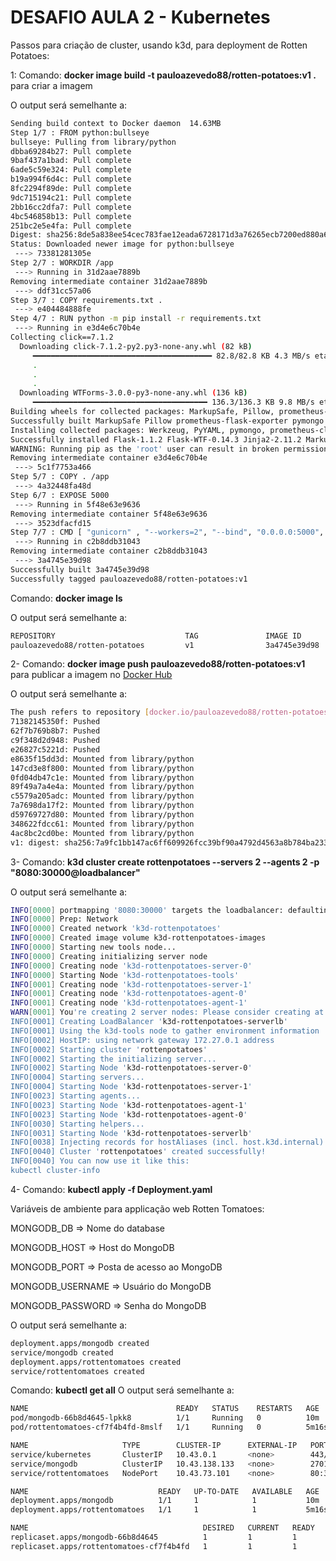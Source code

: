 <h1> DESAFIO AULA 2 - Kubernetes </h1>

<p></p>
Passos para criação de cluster, usando k3d, para deployment de  Rotten Potatoes:
<p></p>

1: Comando: <b>docker image build -t pauloazevedo88/rotten-potatoes:v1 .</b> para criar a imagem

O output será semelhante a:
```bash
Sending build context to Docker daemon  14.63MB
Step 1/7 : FROM python:bullseye
bullseye: Pulling from library/python
dbba69284b27: Pull complete
9baf437a1bad: Pull complete
6ade5c59e324: Pull complete
b19a994f6d4c: Pull complete
8fc2294f89de: Pull complete
9dc715194c21: Pull complete
2bb16cc2dfa7: Pull complete
4bc546858b13: Pull complete
251bc2e5e4fa: Pull complete
Digest: sha256:8de5a838ee54cec783fae12eada6728171d3a76265ecb7200ed880a6519d6cba
Status: Downloaded newer image for python:bullseye
 ---> 73381281305e
Step 2/7 : WORKDIR /app
 ---> Running in 31d2aae7889b
Removing intermediate container 31d2aae7889b
 ---> ddf31cc57a06
Step 3/7 : COPY requirements.txt .
 ---> e404484888fe
Step 4/7 : RUN python -m pip install -r requirements.txt
 ---> Running in e3d4e6c70b4e
Collecting click==7.1.2
  Downloading click-7.1.2-py2.py3-none-any.whl (82 kB)
     ━━━━━━━━━━━━━━━━━━━━━━━━━━━━━━━━━━━━━━━━ 82.8/82.8 KB 4.3 MB/s eta 0:00:00
     .
     .
     .
  Downloading WTForms-3.0.0-py3-none-any.whl (136 kB)
     ━━━━━━━━━━━━━━━━━━━━━━━━━━━━━━━━━━━━━━━ 136.3/136.3 KB 9.8 MB/s eta 0:00:00
Building wheels for collected packages: MarkupSafe, Pillow, prometheus-flask-exporter, pymongo, PyYAML
Successfully built MarkupSafe Pillow prometheus-flask-exporter pymongo PyYAML
Installing collected packages: Werkzeug, PyYAML, pymongo, prometheus-client, Pillow, MarkupSafe, itsdangerous, idna, gunicorn, dnspython, click, WTForms, mongoengine, Jinja2, flask-prometheus-metrics, email-validator, Flask, prometheus-flask-exporter, Flask-WTF, flask-mongoengine
Successfully installed Flask-1.1.2 Flask-WTF-0.14.3 Jinja2-2.11.2 MarkupSafe-1.1.1 Pillow-8.2.0 PyYAML-5.3.1 WTForms-2.3.3 Werkzeug-1.0.1 click-7.1.2 dnspython-2.1.0 email-validator-1.1.2 flask-mongoengine-1.0.0 flask-prometheus-metrics-1.0.0 gunicorn-20.0.4 idna-3.1 itsdangerous-1.1.0 mongoengine-0.23.1 prometheus-client-0.10.1 prometheus-flask-exporter-0.18.2 pymongo-3.11.4
WARNING: Running pip as the 'root' user can result in broken permissions and conflicting behaviour with the system package manager. It is recommended to use a virtual environment instead: https://pip.pypa.io/warnings/venv
Removing intermediate container e3d4e6c70b4e
 ---> 5c1f7753a466
Step 5/7 : COPY . /app
 ---> 4a32448fa48d
Step 6/7 : EXPOSE 5000
 ---> Running in 5f48e63e9636
Removing intermediate container 5f48e63e9636
 ---> 3523dfacfd15
Step 7/7 : CMD [ "gunicorn" , "--workers=2", "--bind", "0.0.0.0:5000", "-c", "config.py", "app:app"]
 ---> Running in c2b8ddb31043
Removing intermediate container c2b8ddb31043
 ---> 3a4745e39d98
Successfully built 3a4745e39d98
Successfully tagged pauloazevedo88/rotten-potatoes:v1
```

Comando: <b>docker image ls</b> 

O output será semelhante a:
```bash
REPOSITORY                             TAG               IMAGE ID       CREATED          SIZE
pauloazevedo88/rotten-potatoes         v1                3a4745e39d98   13 seconds ago   1.01GB
```

2- Comando: <b>docker image push pauloazevedo88/rotten-potatoes:v1</b> para publicar a imagem no <a href="https://hub.docker.com/">Docker Hub</a>

O output será semelhante a:
```bash
The push refers to repository [docker.io/pauloazevedo88/rotten-potatoes]
71382145350f: Pushed
62f7b769b8b7: Pushed
c9f348d2d948: Pushed
e26827c5221d: Pushed
e8635f15dd3d: Mounted from library/python
147cd3e8f800: Mounted from library/python
0fd04db47c1e: Mounted from library/python
89f49a7a4e4a: Mounted from library/python
c5579a205adc: Mounted from library/python
7a7698da17f2: Mounted from library/python
d59769727d80: Mounted from library/python
348622fdcc61: Mounted from library/python
4ac8bc2cd0be: Mounted from library/python
v1: digest: sha256:7a9fc1bb147ac6ff609926fcc39bf90a4792d4563a8b784ba23383a1860ab090 size: 3056
```

3- Comando: <b>k3d cluster create rottenpotatoes --servers 2 --agents 2 -p "8080:30000@loadbalancer"</b>

O output será semelhante a:
```bash
INFO[0000] portmapping '8080:30000' targets the loadbalancer: defaulting to [servers:*:proxy agents:*:proxy]
INFO[0000] Prep: Network
INFO[0000] Created network 'k3d-rottenpotatoes'
INFO[0000] Created image volume k3d-rottenpotatoes-images
INFO[0000] Starting new tools node...
INFO[0000] Creating initializing server node
INFO[0000] Creating node 'k3d-rottenpotatoes-server-0'
INFO[0000] Starting Node 'k3d-rottenpotatoes-tools'
INFO[0001] Creating node 'k3d-rottenpotatoes-server-1'
INFO[0001] Creating node 'k3d-rottenpotatoes-agent-0'
INFO[0001] Creating node 'k3d-rottenpotatoes-agent-1'
WARN[0001] You're creating 2 server nodes: Please consider creating at least 3 to achieve etcd quorum & fault tolerance
INFO[0001] Creating LoadBalancer 'k3d-rottenpotatoes-serverlb'
INFO[0001] Using the k3d-tools node to gather environment information
INFO[0002] HostIP: using network gateway 172.27.0.1 address
INFO[0002] Starting cluster 'rottenpotatoes'
INFO[0002] Starting the initializing server...
INFO[0002] Starting Node 'k3d-rottenpotatoes-server-0'
INFO[0004] Starting servers...
INFO[0004] Starting Node 'k3d-rottenpotatoes-server-1'
INFO[0023] Starting agents...
INFO[0023] Starting Node 'k3d-rottenpotatoes-agent-1'
INFO[0023] Starting Node 'k3d-rottenpotatoes-agent-0'
INFO[0030] Starting helpers...
INFO[0031] Starting Node 'k3d-rottenpotatoes-serverlb'
INFO[0038] Injecting records for hostAliases (incl. host.k3d.internal) and for 5 network members into CoreDNS configmap...
INFO[0040] Cluster 'rottenpotatoes' created successfully!
INFO[0040] You can now use it like this:
kubectl cluster-info
```

4- Comando: <b>kubectl apply -f Deployment.yaml</b>

Variáveis de ambiente para applicação web Rotten Tomatoes:

<p>MONGODB_DB => Nome do database</p>
<p>MONGODB_HOST => Host do MongoDB</p>
<p>MONGODB_PORT => Posta de acesso ao MongoDB</p>
<p>MONGODB_USERNAME => Usuário do MongoDB</p>
<p>MONGODB_PASSWORD => Senha do MongoDB</p>

O output será semelhante a:
```bash
deployment.apps/mongodb created
service/mongodb created
deployment.apps/rottentomatoes created
service/rottentomatoes created
```
Comando: <b>kubectl get all</b>
O output será semelhante a:
```bash
NAME                                 READY   STATUS    RESTARTS   AGE
pod/mongodb-66b8d4645-lpkk8          1/1     Running   0          10m
pod/rottentomatoes-cf7f4b4fd-8mslf   1/1     Running   0          5m16s

NAME                     TYPE        CLUSTER-IP      EXTERNAL-IP   PORT(S)        AGE
service/kubernetes       ClusterIP   10.43.0.1       <none>        443/TCP        10m
service/mongodb          ClusterIP   10.43.138.133   <none>        27017/TCP      10m
service/rottentomatoes   NodePort    10.43.73.101    <none>        80:30000/TCP   4m44s

NAME                             READY   UP-TO-DATE   AVAILABLE   AGE
deployment.apps/mongodb          1/1     1            1           10m
deployment.apps/rottentomatoes   1/1     1            1           5m16s

NAME                                       DESIRED   CURRENT   READY   AGE
replicaset.apps/mongodb-66b8d4645          1         1         1       10m
replicaset.apps/rottentomatoes-cf7f4b4fd   1         1         1       5m16s
```